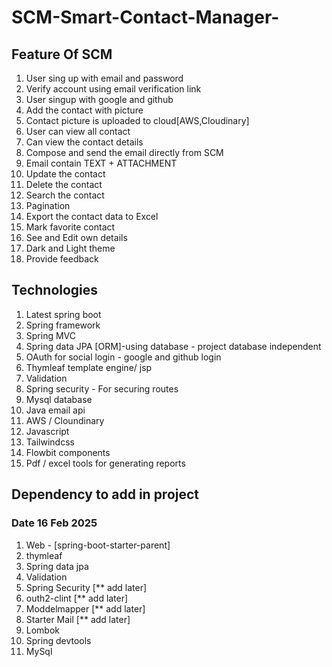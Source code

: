 # SCM-Smart-Contact-Manager-


## Feature Of SCM
1. User sing up with email and password
2. Verify account using email verification link
3. User singup with google and github
4. Add the contact with picture
5. Contact picture is uploaded to cloud[AWS,Cloudinary]
6. User can view all contact
7. Can view the contact details
8. Compose and send the email directly from SCM
9. Email contain TEXT + ATTACHMENT
10. Update the contact 
11. Delete the contact
12. Search the contact
13. Pagination
14. Export the contact data to Excel
15. Mark favorite contact
16. See and Edit own details
17. Dark and Light theme
18. Provide feedback


## Technologies
1. Latest spring boot
2. Spring framework
3. Spring MVC
4. Spring data JPA [ORM]-using database - project database independent
5. OAuth for social login - google and github login 
6. Thymleaf template engine/ jsp
7. Validation
8. Spring security - For securing routes
9. Mysql database
10. Java email api
11. AWS / Cloundinary 
12. Javascript
13. Tailwindcss
14. Flowbit components
15. Pdf / excel tools for generating reports

## Dependency to add in project 
### Date 16 Feb 2025
1. Web - [spring-boot-starter-parent]
2. thymleaf 
3. Spring data jpa
4. Validation
5. Spring Security [** add later]
6. outh2-clint [** add later]
7. Moddelmapper [** add later]
8. Starter Mail [** add later]
9. Lombok 
10. Spring devtools
11. MySql


